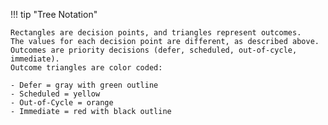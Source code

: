 !!! tip "Tree Notation"

    Rectangles are decision points, and triangles represent outcomes. 
    The values for each decision point are different, as described above.
    Outcomes are priority decisions (defer, scheduled, out-of-cycle, immediate).
    Outcome triangles are color coded:

    - Defer = gray with green outline
    - Scheduled = yellow
    - Out-of-Cycle = orange
    - Immediate = red with black outline
